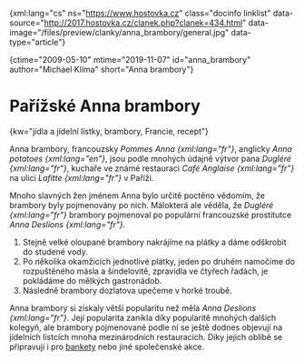 
{xml:lang="cs" ns="https://www.hostovka.cz" class="docinfo linklist" data-source="http://2017.hostovka.cz/clanek.php?clanek=434.html" data-image="/files/preview/clanky/anna_brambory/general.jpg" data-type="article"}

{ctime="2009-05-10" mtime="2019-11-07" id="anna_brambory" author="Michael Klíma" short="Anna brambory"}

# Pařížské Anna brambory

{kw="jídla a jídelní lístky, brambory, Francie, recept"}

Anna brambory, francouzsky _Pommes Anna {xml:lang="fr"}_, anglicky _Anna potatoes {xml:lang="en"}_, jsou podle mnohých údajně výtvor pana _Dugléré {xml:lang="fr"}_, kuchaře ve známé restauraci _Café Anglaise {xml:lang="fr"}_ na ulici _Lafitte {xml:lang="fr"}_ v Paříži.

Mnoho slavných žen jménem Anna bylo určitě poctěno vědomím, že brambory byly pojmenovány po nich. Málokterá ale věděla, že _Dugléré {xml:lang="fr"}_ brambory pojmenoval po populární francouzské prostitutce _Anna Deslions {xml:lang="fr"}_.

  1. Stejně velké oloupané brambory nakrájíme na plátky a dáme odškrobit do studené vody.
  2. Po několika okamžicích jednotlivé plátky, jeden po druhém namočíme do rozpuštěného másla a šindelovitě, zpravidla ve čtyřech řadách, je pokládáme do mělkých gastronádob.
  3. Následně brambory dozlatova upečeme v horké troubě.

Anna brambory si získaly větší popularitu než měla _Anna Deslions {xml:lang="fr"}_. Její popularita zanikla díky popularitě mnohých dalších kolegyň, ale brambory pojmenované podle ní se ještě dodnes objevují na jídelních lístcích mnoha mezinárodních restauracích. Díky jejich oblibě se připravují i pro [bankety][1] nebo jiné společenské akce.

 [1]: /banket

